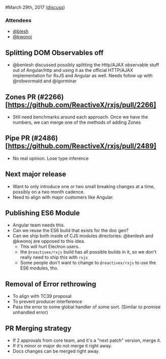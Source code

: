 #March 29th, 2017 ([discuss](https://github.com/ReactiveX/rxjs-core-notes/pull/8))

### Attendees

* [@blesh](https://github.com/blesh)
* [@kwonoj](https://github.com/kwonoj)


## Splitting DOM Observables off

- @benlesh discussed possibly splitting the Http/AJAX observable stuff out of Angular/http 
  and using it as the official HTTP/AJAX implementation for RxJS and Angular as well.
  Needs follow up with @robwormald and @igorminar
 
## Zones PR (#2266)[https://github.com/ReactiveX/rxjs/pull/2266]

- Still need benchmarks around each approach. Once we have the numbers, we can merge one of the methods of adding Zones

## Pipe PR (#2486)[https://github.com/ReactiveX/rxjs/pull/2489]

- No real opinion. Lose type inference

## Next major release

- Want to only introduce one or two small breaking changes at a time, possibly on a two month cadence.
- Need to align with major customers like Angular.
  
## Publishing ES6 Module

- Angular team needs this.
- Can we reuse the ES6 build that exists for the doc gen?
- Can we ship both inside of CJS modules directories: @benlesh and @kwonoj are opposed to this idea.
  - This will hurt Electron users.
  - the `@reactivex/rxjs` build has all possible builds in it, so we don't really need to ship this with `rxjs`
  - Some people don't want to change to `@reactivex/rxjs` to use the ES6 modules, tho.
 
## Removal of Error rethrowing

- To align with TC39 proposal
- To prevent producer interference
- Pass the error to some global handler of some sort. (Similar to promise unhandled error)

## PR Merging strategy

- If 2 approvals from core team, and it's a "next patch" version, merge it.
- If it's minor or major do not merge it right away.
- Docs changes can be merged right away.
